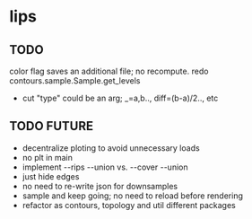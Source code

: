 # lips

## TODO

color flag saves an additional file; no recompute.
redo contours.sample.Sample.get_levels
 - cut "type" could be an arg; _=a,b.., diff=(b-a)/2.., etc

## TODO FUTURE

 - decentralize ploting to avoid unnecessary loads
  - no plt in main
 - implement --rips --union vs. --cover --union
 - just hide edges
 - no need to re-write json for downsamples
 - sample and keep going; no need to reload before rendering
 - refactor as contours, topology and util different packages
